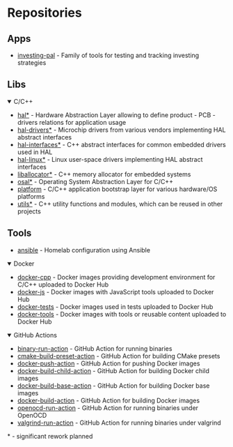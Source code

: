# Repositories

## Apps

- [investing-pal](https://github.com/kubasejdak-org/investing-pal) - Family of tools for testing and tracking investing strategies

## Libs

<details open>
  <summary>C/C++</summary>

- [hal*](https://github.com/kubasejdak-org/hal) - Hardware Abstraction Layer allowing to define product - PCB - drivers relations for application usage
- [hal-drivers*](https://github.com/kubasejdak-org/hal-drivers) - Microchip drivers from various vendors implementing HAL abstract interfaces
- [hal-interfaces*](https://github.com/kubasejdak-org/hal-interfaces) - C++ abstract interfaces for common embedded drivers used in HAL
- [hal-linux*](https://github.com/kubasejdak-org/hal-linux) - Linux user-space drivers implementing HAL abstract interfaces
- [liballocator*](https://github.com/kubasejdak-org/liballocator) - C++ memory allocator for embedded systems
- [osal*](https://github.com/kubasejdak-org/osal) - Operating System Abstraction Layer for C/C++
- [platform](https://github.com/kubasejdak-org/platform) - C/C++ application bootstrap layer for various hardware/OS platforms
- [utils*](https://github.com/kubasejdak-org/utils) - C++ utility functions and modules, which can be reused in other projects

</details>

## Tools

- [ansible](https://github.com/kubasejdak-org/ansible) - Homelab configuration using Ansible

<details open>
  <summary>Docker</summary>

- [docker-cpp](https://github.com/kubasejdak-org/docker-cpp) - Docker images providing development environment for C/C++ uploaded to Docker Hub
- [docker-js](https://github.com/kubasejdak-org/docker-js) - Docker images with JavaScript tools uploaded to Docker Hub
- [docker-tests](https://github.com/kubasejdak-org/docker-tests) - Docker images used in tests uploaded to Docker Hub
- [docker-tools](https://github.com/kubasejdak-org/docker-tools) - Docker images with tools or reusable content uploaded to Docker Hub

</details>

<details open>
  <summary>GitHub Actions</summary>

- [binary-run-action](https://github.com/kubasejdak-org/binary-run-action) - GitHub Action for running binaries
- [cmake-build-preset-action](https://github.com/kubasejdak-org/cmake-build-preset-action) - GitHub Action for building CMake presets
- [docker-push-action](https://github.com/kubasejdak-org/docker-push-action) - GitHub Action for pushing Docker images
- [docker-build-child-action](https://github.com/kubasejdak-org/docker-build-child-action) - GitHub Action for building Docker child images
- [docker-build-base-action](https://github.com/kubasejdak-org/docker-build-base-action) - GitHub Action for building Docker base images
- [docker-build-action](https://github.com/kubasejdak-org/docker-build-action) - GitHub Action for building Docker images
- [openocd-run-action](https://github.com/kubasejdak-org/openocd-run-action) - GitHub Action for running binaries under OpenOCD
- [valgrind-run-action](https://github.com/kubasejdak-org/valgrind-run-action) - GitHub Action for running binaries under valgrind

</details>

\* - significant rework planned
